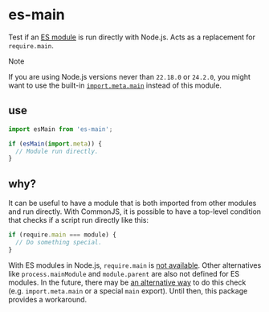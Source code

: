 # es-main

Test if an [ES module](https://nodejs.org/api/esm.html) is run directly with Node.js.  Acts as a replacement for `require.main`.

> [!NOTE]
> If you are using Node.js versions never than `22.18.0` or `24.2.0`, you might want to use the built-in [`import.meta.main`](https://nodejs.org/docs/latest/api/esm.html#importmetamain) instead of this module.

## use

```js
import esMain from 'es-main';

if (esMain(import.meta)) {
  // Module run directly.
}
```

## why?

It can be useful to have a module that is both imported from other modules and run directly.  With CommonJS, it is possible to have a top-level condition that checks if a script run directly like this:

```js
if (require.main === module) {
  // Do something special.
}
```

With ES modules in Node.js, `require.main` is [not available](https://nodejs.org/dist/latest-v14.x/docs/api/esm.html#esm_no_require_exports_module_exports_filename_dirname).  Other alternatives like `process.mainModule` and `module.parent` are also not defined for ES modules.  In the future, there may be [an alternative way](https://github.com/nodejs/modules/issues/274) to do this check (e.g. `import.meta.main` or a special `main` export).  Until then, this package provides a workaround.
